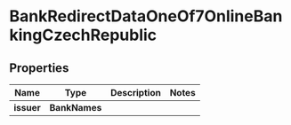 

# BankRedirectDataOneOf7OnlineBankingCzechRepublic


## Properties

| Name | Type | Description | Notes |
|------------ | ------------- | ------------- | -------------|
|**issuer** | **BankNames** |  |  |



